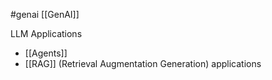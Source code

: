 #genai [[GenAI]]


LLM Applications
* [[Agents]]
* [[RAG]]  (Retrieval Augmentation Generation) applications